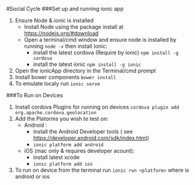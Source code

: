 #Social Cycle
###Set up and running ionic app
1. Ensure Node & ionic is installed
    - Install Node using the package install at https://nodejs.org/#download
    - Open a terminal/cmd window and ensure node is installed by running `node -v` then install Ionic:
        - install the latest cordova (Require by ionic) `npm install -g cordova`
        - install the latest ionic `npm install -g ionic`
2. Open the ionicApp directory in the Terminal/cmd prompt
3. Install bower components
    `bower install`
4. To emulate localy run `ionic serve`

###To Run on Devices
1. Install cordova Plugins for running on devices
    `cordova plugin add org.apache.cordova.geolocation`
2. Add the Platorms you wish to test on:
    - Android : 
        - install the Android Developer tools ( see https://developer.android.com/sdk/index.html)
        - `ionic platform add android`
    - iOS (mac only & requires developer acount):
        - install latest xcode
        - `ionic platform add ios`
3. To run on device from the terminal run `ionic run <platform>` where <platform> is android or ios

